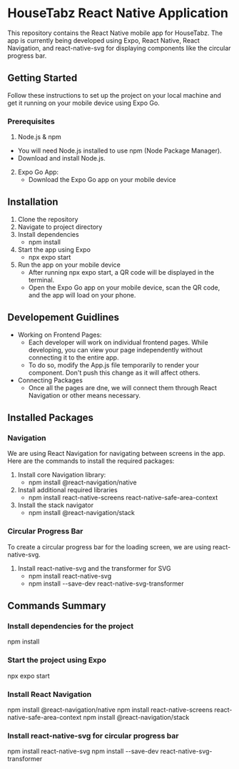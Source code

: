 # HouseTabz React Native Application
This repository contains the React Native mobile app for HouseTabz. The app is currently being developed using Expo, React Native, React Navigation, and react-native-svg for displaying components like the circular progress bar.

## Getting Started
Follow these instructions to set up the project on your local machine and get it running on your mobile device using Expo Go.

### Prerequisites
1. Node.js & npm
  - You will need Node.js installed to use npm (Node Package Manager).
  - Download and install Node.js.

2. Expo Go App:
   - Download the Expo Go app on your mobile device
  
## Installation

1. Clone the repository
2. Navigate to project directory
3. Install dependencies
   - npm install
4. Start the app using Expo
   - npx expo start
5. Run the app on your mobile device
   - After running npx expo start, a QR code will be displayed in the terminal.
   - Open the Expo Go app on your mobile device, scan the QR code, and the app will load on your phone.

## Developement Guidlines
- Working on Frontend Pages:
    - Each developer will work on individual frontend pages. While developing, you can view your page independently without connecting it to the entire app.
    - To do so, modify the App.js file temporarily to render your component. Don't push this change as it will affect others.
- Connecting Packages
    - Once all the pages are dne, we will connect them through React Navigation or other means necessary.
 
## Installed Packages

### Navigation
We are using React Navigation for navigating between screens in the app. Here are the commands to install the required packages:
1. Install core Navigation library:
   - npm install @react-navigation/native
2. Install additional required libraries
   - npm install react-native-screens react-native-safe-area-context
3. Install the stack navigator
   - npm install @react-navigation/stack

### Circular Progress Bar
To create a circular progress bar for the loading screen, we are using react-native-svg.
1. Install react-native-svg and the transformer for SVG
   - npm install react-native-svg
   - npm install --save-dev react-native-svg-transformer

## Commands Summary
### Install dependencies for the project
npm install

### Start the project using Expo
npx expo start

### Install React Navigation
npm install @react-navigation/native
npm install react-native-screens react-native-safe-area-context
npm install @react-navigation/stack

### Install react-native-svg for circular progress bar
npm install react-native-svg
npm install --save-dev react-native-svg-transformer

